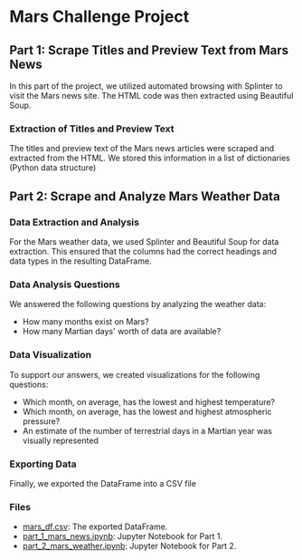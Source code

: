 # Mars Challenge Project

## Part 1: Scrape Titles and Preview Text from Mars News

In this part of the project, we utilized automated browsing with Splinter to visit the Mars news site. The HTML code was then extracted using Beautiful Soup.

### Extraction of Titles and Preview Text

The titles and preview text of the Mars news articles were scraped and extracted from the HTML. We stored this information in a list of dictionaries (Python data structure)

## Part 2: Scrape and Analyze Mars Weather Data

### Data Extraction and Analysis

For the Mars weather data, we used Splinter and Beautiful Soup for data extraction. This ensured that the columns had the correct headings and data types in the resulting DataFrame.

### Data Analysis Questions

We answered the following questions by analyzing the weather data:

- How many months exist on Mars?
- How many Martian days' worth of data are available?

### Data Visualization

To support our answers, we created visualizations for the following questions:

- Which month, on average, has the lowest and highest temperature?
- Which month, on average, has the lowest and highest atmospheric pressure?
- An estimate of the number of terrestrial days in a Martian year was visually represented

### Exporting Data

Finally, we exported the DataFrame into a CSV file 

### Files

- [mars_df.csv](mars_df.csv): The exported DataFrame.
- [part_1_mars_news.ipynb](part_1_mars_news.ipynb): Jupyter Notebook for Part 1.
- [part_2_mars_weather.ipynb](part_2_mars_weather.ipynb): Jupyter Notebook for Part 2.